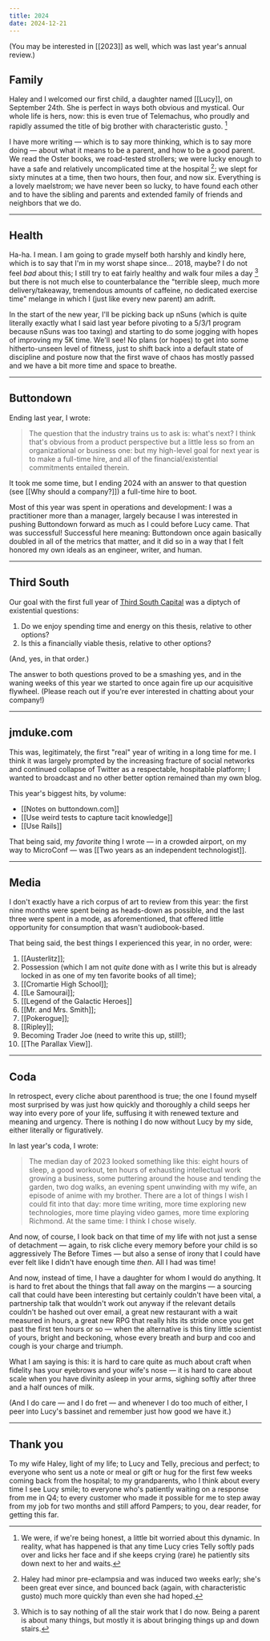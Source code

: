 ```yaml
---
title: 2024
date: 2024-12-21
---
```


(You may be interested in [[2023]] as well, which was last year's annual review.)

## Family

Haley and I welcomed our first child, a daughter named [[Lucy]], on September 24th. She is perfect in ways both obvious and mystical. Our whole life is hers, now: this is even true of Telemachus, who proudly and rapidly assumed the title of big brother with characteristic gusto. [^1]

I have more writing — which is to say more thinking, which is to say more doing — about what it means to be a parent, and how to be a good parent. We read the Oster books, we road-tested strollers; we were lucky enough to have a safe and relatively uncomplicated time at the hospital [^2]; we slept for sixty minutes at a time, then two hours, then four, and now six. Everything is a lovely maelstrom; we have never been so lucky, to have found each other and to have the sibling and parents and extended family of friends and neighbors that we do.

---

## Health

Ha-ha. I mean. I am going to grade myself both harshly and kindly here, which is to say that I'm in my worst shape since... 2018, maybe? I do not feel _bad_ about this; I still try to eat fairly healthy and walk four miles a day [^3] but there is not much else to counterbalance the "terrible sleep, much more delivery/takeaway, tremendous amounts of caffeine, no dedicated exercise time" melange in which I (just like every new parent) am adrift.

In the start of the new year, I'll be picking back up nSuns (which is quite literally exactly what I said last year before pivoting to a 5/3/1 program because nSuns was too taxing) and starting to do some jogging with hopes of improving my 5K time. We'll see! No plans (or hopes) to get into some hitherto-unseen level of fitness, just to shift back into a default state of discipline and posture now that the first wave of chaos has mostly passed and we have a bit more time and space to breathe.

---

## Buttondown

Ending last year, I wrote:

> The question that the industry trains us to ask is: what's next? I think that's obvious from a product perspective but a little less so from an organizational or business one: but my high-level goal for next year is to make a full-time hire, and all of the financial/existential commitments entailed therein.

It took me some time, but I ending 2024 with an answer to that question (see [[Why should a company?]]) a full-time hire to boot.

Most of this year was spent in operations and development: I was a practitioner more than a manager, largely because I was interested in pushing Buttondown forward as much as I could before Lucy came. That was successful! Successful here meaning: Buttondown once again basically doubled in all of the metrics that matter, and it did so in a way that I felt honored my own ideals as an engineer, writer, and human.

---

## Third South

Our goal with the first full year of [Third South Capital](https://thirdsouth.capital/) was a diptych of existential questions:

1. Do we enjoy spending time and energy on this thesis, relative to other options?
2. Is this a financially viable thesis, relative to other options?

(And, yes, in that order.)

The answer to both questions proved to be a smashing yes, and in the waning weeks of this year we started to once again fire up our acquisitive flywheel. (Please reach out if you're ever interested in chatting about your company!)

---

## jmduke.com

This was, legitimately, the first "real" year of writing in a long time for me. I think it was largely prompted by the increasing fracture of social networks and continued collapse of Twitter as a respectable, hospitable platform; I wanted to broadcast and no other better option remained than my own blog.

This year's biggest hits, by volume:

- [[Notes on buttondown.com]]
- [[Use weird tests to capture tacit knowledge]]
- [[Use Rails]]

That being said, my _favorite_ thing I wrote — in a crowded airport, on my way to MicroConf — was [[Two years as an independent technologist]].

---

## Media

I don't exactly have a rich corpus of art to review from this year: the first nine months were spent being as heads-down as possible, and the last three were spent in a mode, as aforementioned, that offered little opportunity for consumption that wasn't audiobook-based.

That being said, the best things I experienced this year, in no order, were:

1. [[Austerlitz]];
2. Possession (which I am not _quite_ done with as I write this but is already locked in as one of my ten favorite books of all time);
3. [[Cromartie High School]];
4. [[Le Samourai]];
5. [[Legend of the Galactic Heroes]]
6. [[Mr. and Mrs. Smith]];
7. [[Pokerogue]];
8. [[Ripley]];
9. Becoming Trader Joe (need to write this up, still!);
10. [[The Parallax View]].

---

## Coda

In retrospect, every cliche about parenthood is true; the one I found myself most surprised by was just how quickly and thoroughly a child seeps her way into every pore of your life, suffusing it with renewed texture and meaning and urgency. There is nothing I do now without Lucy by my side, either literally or figuratively.

In last year's coda, I wrote:

> The median day of 2023 looked something like this: eight hours of sleep, a good workout, ten hours of exhausting intellectual work growing a business, some puttering around the house and tending the garden, two dog walks, an evening spent unwinding with my wife, an episode of anime with my brother. There are a lot of things I wish I could fit into that day: more time writing, more time exploring new technologies, more time playing video games, more time exploring Richmond. At the same time: I think I chose wisely.

And now, of course, I look back on that time of my life with not just a sense of detachment — again, to risk cliche every memory before your child is so aggressively The Before Times — but also a sense of irony that I could have ever felt like I didn't have enough time _then_. All I had was time!

And now, instead of time, I have a daughter for whom I would do anything. It is hard to fret about the things that fall away on the margins — a sourcing call that could have been interesting but certainly couldn't have been vital, a partnership talk that wouldn't work out anyway if the relevant details couldn't be hashed out over email, a great new restaurant with a wait measured in hours, a great new RPG that really hits its stride once you get past the first ten hours or so — when the alternative is this tiny little scientist of yours, bright and beckoning, whose every breath and burp and coo and cough is your charge and triumph.

What I am saying is this: it is hard to care quite as much about craft when fidelity has your eyebrows and your wife's nose — it is hard to care about scale when you have divinity asleep in your arms, sighing softly after three and a half ounces of milk.

(And I do care — and I do fret — and whenever I do too much of either, I peer into Lucy's bassinet and remember just how good we have it.)

---

## Thank you

To my wife Haley, light of my life; to Lucy and Telly, precious and perfect; to everyone who sent us a note or meal or gift or hug for the first few weeks coming back from the hospital; to my grandparents, who I think about every time I see Lucy smile; to everyone who's patiently waiting on a response from me in Q4; to every customer who made it possible for me to step away from my job for two months and still afford Pampers; to you, dear reader, for getting this far.

[^1]: We were, if we're being honest, a little bit worried about this dynamic. In reality, what has happened is that any time Lucy cries Telly softly pads over and licks her face and if she keeps crying (rare) he patiently sits down next to her and waits.
[^2]: Haley had minor pre-eclampsia and was induced two weeks early; she's been great ever since, and bounced back (again, with characteristic gusto) much more quickly than even she had hoped.
[^3]: Which is to say nothing of all the stair work that I do now. Being a parent is about many things, but mostly it is about bringing things up and down stairs.
[^4]: I'm almost caught up!
